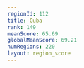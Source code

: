 ```yaml
---
regionId: 112
title: Cuba
rank: 149
meanScore: 65.69
globalMeanScore: 69.21
numRegions: 220
layout: region_score
---
```

